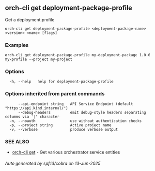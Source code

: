 ## orch-cli get deployment-package-profile

Get a deployment profile

```
orch-cli get deployment-package-profile <deployment-package-name> <version> <name> [flags]
```

### Examples

```
orch-cli get deployment-package-profile my-deployment-package 1.0.0 my-profile --project my-project
```

### Options

```
  -h, --help   help for deployment-package-profile
```

### Options inherited from parent commands

```
      --api-endpoint string   API Service Endpoint (default "https://api.kind.internal/")
      --debug-headers         emit debug-style headers separating columns via '|' character
  -n, --noauth                use without authentication checks
  -p, --project string        Active project name
  -v, --verbose               produce verbose output
```

### SEE ALSO

* [orch-cli get](orch-cli_get.md)	 - Get various orchestrator service entities

###### Auto generated by spf13/cobra on 13-Jun-2025
